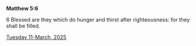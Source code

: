 **Matthew 5:6**

6 Blessed are they which do hunger and thirst after righteousness: for they shall be filled.

[Tuesday 11-March, 2025](https://getbible.net/kjv/Matthew/5/6)
